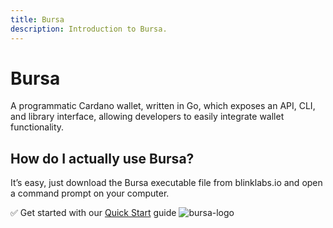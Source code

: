 ```yaml
---
title: Bursa
description: Introduction to Bursa.
---
```


# Bursa

A programmatic Cardano wallet, written in Go, which exposes an API, CLI, and library interface, allowing developers to easily integrate wallet functionality.

## How do I actually use Bursa?
It’s easy, just download the Bursa executable file from blinklabs.io and open a command prompt on your computer. 

✅ Get started with our [Quick Start](../002-quick-start-overview) guide
![bursa-logo](/bursa-logo-with-text-horizontal.png)
